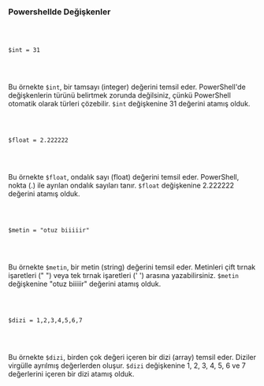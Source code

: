 <h3 class="text-2xl font-bold">Powershellde Değişkenler</h3><br>
<div class="bg-gray-200 dark:bg-gray-800 p-1 rounded-lg">
    <pre><code class="text-blue-500 language-powershell">
$int = 31
    </code></pre>
</div><br>

<p>Bu örnekte <code class="bg-gray-200 p-1 dark:bg-gray-800 rounded-lg ">$int</code>, bir tamsayı (integer) değerini temsil eder. PowerShell'de değişkenlerin türünü belirtmek zorunda değilsiniz, çünkü PowerShell otomatik olarak türleri çözebilir. <code class="bg-gray-200 p-1 dark:bg-gray-800 rounded-lg ">$int</code> değişkenine 31 değerini atamış olduk.</p><br>

<div class="bg-gray-200 dark:bg-gray-800 p-1 rounded-lg max-w-full overflow-auto">
    <pre><code class="text-blue-500 language-powershell">
$float = 2.222222
    </code></pre>
</div><br>

<p>Bu örnekte <code class="bg-gray-200 p-1 dark:bg-gray-800 rounded-lg ">$float</code>, ondalık sayı (float) değerini temsil eder. PowerShell, nokta (.) ile ayrılan ondalık sayıları tanır. <code class="bg-gray-200 p-1 dark:bg-gray-800 rounded-lg ">$float</code> değişkenine 2.222222 değerini atamış olduk.</p><br>

<div class="bg-gray-200 dark:bg-gray-800 p-1 rounded-lg max-w-full overflow-auto">
    <pre><code class="text-blue-500 language-powershell">
$metin = "otuz biiiiir"
    </code></pre>
</div><br>

<p>Bu örnekte <code class="bg-gray-200 p-1 dark:bg-gray-800 rounded-lg ">$metin</code>, bir metin (string) değerini temsil eder. Metinleri çift tırnak işaretleri (" ") veya tek tırnak işaretleri (' ') arasına yazabilirsiniz. <code class="bg-gray-200 p-1 dark:bg-gray-800 rounded-lg ">$metin</code> değişkenine "otuz biiiiir" değerini atamış olduk.</p><br>


<div class="bg-gray-200 dark:bg-gray-800 p-1 rounded-lg max-w-full overflow-auto">
    <pre><code class="text-blue-500 language-powershell">
$dizi = 1,2,3,4,5,6,7
    </code></pre>
</div><br>

<p>Bu örnekte <code class="bg-gray-200 p-1 dark:bg-gray-800 rounded-lg max-w-full overflow-auto">$dizi</code>, birden çok değeri içeren bir dizi (array) temsil eder. Diziler virgülle ayrılmış değerlerden oluşur. <code class="bg-gray-200 p-1 dark:bg-gray-800 rounded-lg ">$dizi</code> değişkenine 1, 2, 3, 4, 5, 6 ve 7 değerlerini içeren bir dizi atamış olduk.</p>
